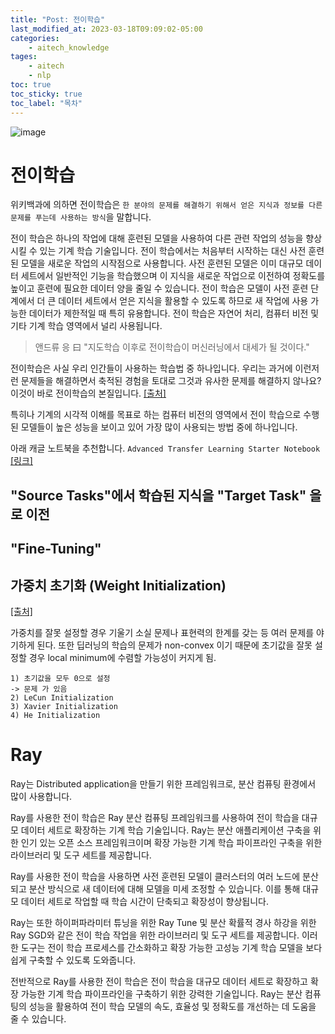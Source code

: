```yaml
---
title: "Post: 전이학습"
last_modified_at: 2023-03-18T09:09:02-05:00
categories:
    - aitech_knowledge
tages:
    - aitech
    - nlp
toc: true
toc_sticky: true
toc_label: "목차"
---
```


![image](../../../image/aitech.png)


# 전이학습

위키백과에 의하면 전이학습은 `한 분야의 문제를 해결하기 위해서 얻은 지식과 정보를 다른 문제를 푸는데 사용하는 방식`을 말합니다. 

전이 학습은 하나의 작업에 대해 훈련된 모델을 사용하여 다른 관련 작업의 성능을 향상시킬 수 있는 기계 학습 기술입니다. 전이 학습에서는 처음부터 시작하는 대신 사전 훈련된 모델을 새로운 작업의 시작점으로 사용합니다. 사전 훈련된 모델은 이미 대규모 데이터 세트에서 일반적인 기능을 학습했으며 이 지식을 새로운 작업으로 이전하여 정확도를 높이고 훈련에 필요한 데이터 양을 줄일 수 있습니다. 전이 학습은 모델이 사전 훈련 단계에서 더 큰 데이터 세트에서 얻은 지식을 활용할 수 있도록 하므로 새 작업에 사용 가능한 데이터가 제한적일 때 특히 유용합니다. 전이 학습은 자연어 처리, 컴퓨터 비전 및 기타 기계 학습 영역에서 널리 사용됩니다.


> 앤드류 응 曰 "지도학습 이후로 전이학습이 머신러닝에서 대세가 될 것이다." 


전이학습은 사실 우리 인간들이 사용하는 학습법 중 하나입니다. 우리는 과거에 이런저런 문제들을 해결하면서 축적된 경험을 토대로 그것과 유사한 문제를 해결하지 않나요? 이것이 바로 전이학습의 본질입니다. [[출처]](https://bskyvision.com/entry/%EC%A0%84%EC%9D%B4%ED%95%99%EC%8A%B5transfer-learning-%EC%9E%AC%EB%B0%8C%EA%B3%A0-%EC%89%BD%EA%B2%8C-%EC%9D%B4%ED%95%B4%ED%95%98%EA%B8%B0)

특히나 기계의 시각적 이해를 목표로 하는 컴퓨터 비전의 영역에서 전이 학습으로 수행된 모델들이 높은 성능을 보이고 있어 가장 많이 사용되는 방법 중에 하나입니다.

아래 캐글 노트북을 추천합니다. `Advanced Transfer Learning Starter Notebook` [[링크]](https://www.kaggle.com/code/aakashns/advanced-transfer-learning-starter-notebook/notebook)


## "Source Tasks"에서 학습된 지식을 "Target Task" 을 로 이전

## "Fine-Tuning"


## 가중치 초기화 (Weight Initialization)
[[출처]](https://reniew.github.io/13/)

가중치를 잘못 설정할 경우 기울기 소실 문제나 표현력의 한계를 갖는 등 여러 문제를 야기하게 된다. 또한 딥러닝의 학습의 문제가 non-convex 이기 때문에 초기값을 잘못 설정할 경우 local minimum에 수렴할 가능성이 커지게 됨.

    1) 초기값을 모두 0으로 설정
    -> 문제 가 있음
    2) LeCun Initialization
    3) Xavier Initialization
    4) He Initialization


# Ray
Ray는 Distributed application을 만들기 위한 프레임워크로, 분산 컴퓨팅 환경에서 많이 사용합니다.

Ray를 사용한 전이 학습은 Ray 분산 컴퓨팅 프레임워크를 사용하여 전이 학습을 대규모 데이터 세트로 확장하는 기계 학습 기술입니다. Ray는 분산 애플리케이션 구축을 위한 인기 있는 오픈 소스 프레임워크이며 확장 가능한 기계 학습 파이프라인 구축을 위한 라이브러리 및 도구 세트를 제공합니다.

Ray를 사용한 전이 학습을 사용하면 사전 훈련된 모델이 클러스터의 여러 노드에 분산되고 분산 방식으로 새 데이터에 대해 모델을 미세 조정할 수 있습니다. 이를 통해 대규모 데이터 세트로 작업할 때 학습 시간이 단축되고 확장성이 향상됩니다.

Ray는 또한 하이퍼파라미터 튜닝을 위한 Ray Tune 및 분산 확률적 경사 하강을 위한 Ray SGD와 같은 전이 학습 작업을 위한 라이브러리 및 도구 세트를 제공합니다. 이러한 도구는 전이 학습 프로세스를 간소화하고 확장 가능한 고성능 기계 학습 모델을 보다 쉽게 ​​구축할 수 있도록 도와줍니다.

전반적으로 Ray를 사용한 전이 학습은 전이 학습을 대규모 데이터 세트로 확장하고 확장 가능한 기계 학습 파이프라인을 구축하기 위한 강력한 기술입니다. Ray는 분산 컴퓨팅의 성능을 활용하여 전이 학습 모델의 속도, 효율성 및 정확도를 개선하는 데 도움을 줄 수 있습니다.





